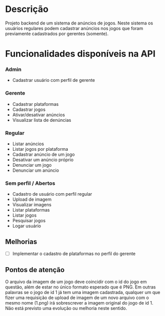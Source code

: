 # Descrição
Projeto backend de um sistema de anúncios de jogos. Neste sistema os usuários regulares podem cadastrar anúncios nos jogos que foram previamente cadastrados por gerentes (somente).

# Funcionalidades disponíveis na API

### Admin
- Cadastrar usuário com perfil de gerente

### Gerente
- Cadastrar plataformas
- Cadastrar jogos
- Ativar/desativar anúncios
- Visualizar lista de denúncias

### Regular
- Listar anúncios
- Listar jogos por plataforma
- Cadastrar anúncio de um jogo
- Desativar um anúncio próprio
- Denunciar um jogo
- Denunciar um anúncio

### Sem perfil / Abertos
- Cadastro de usuário com perfil regular
- Upload de imagem
- Visualizar imagens
- Listar plataformas
- Listar jogos
- Pesquisar jogos
- Logar usuário


## Melhorias
- [ ] Implementar o cadastro de plataformas no perfil do gerente

## Pontos de atenção
O arquivo da imagem de um jogo deve coincidir com o id do jogo em questão, além de estar no único formato esperado que é PNG. Em outras palavras se o jogo de id 1 já tem uma imagem cadastrada, qualquer um que fizer uma requisição de upload de imagem de um novo arquivo com o mesmo nome (1.png) irá sobrescrever a imagem original do jogo de id 1. Não está previsto uma evolução ou melhoria neste sentido.
